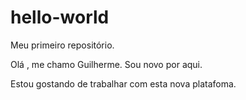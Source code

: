 # hello-world
Meu primeiro repositório.

Olá , me chamo  Guilherme. Sou novo por aqui.

Estou gostando de trabalhar com esta nova platafoma.
